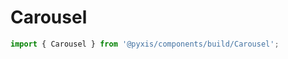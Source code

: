 # Carousel
  
```js
import { Carousel } from '@pyxis/components/build/Carousel';
```

<!-- STORY -->
